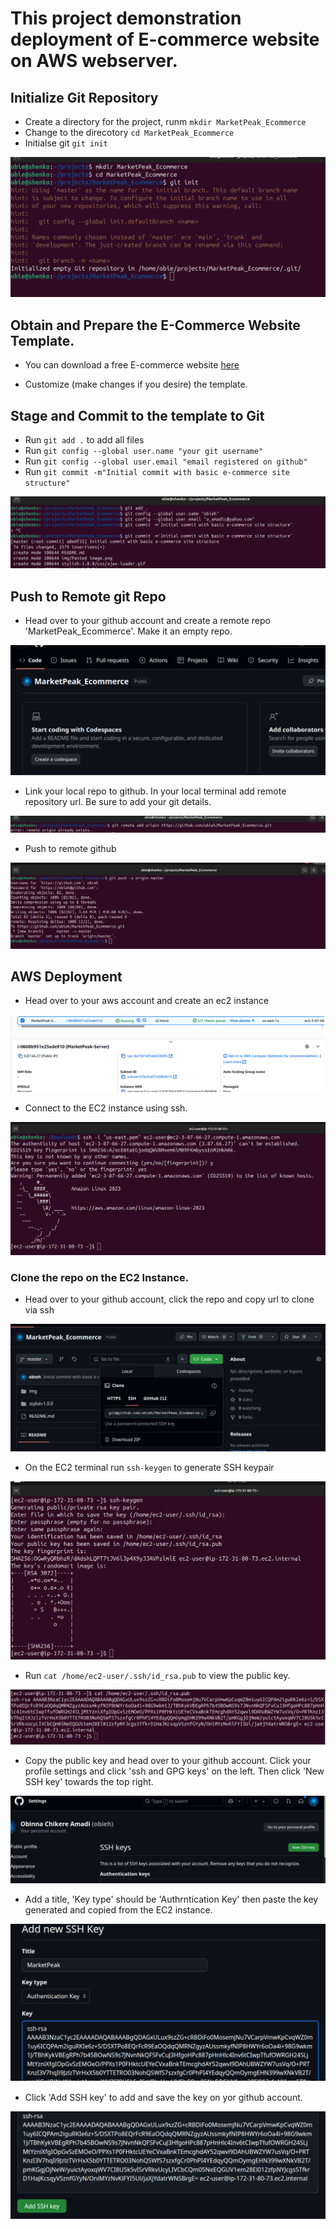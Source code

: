 # This project demonstration deployment of E-commerce website on AWS webserver.

## Initialize Git Repository
* Create a directory for the project, runm `mkdir MarketPeak_Ecommerce`
* Change to the direcotory `cd MarketPeak_Ecommerce`
* Initialse git `git init`

![](./img/Pasted%20image.png)

## Obtain and Prepare the E-Commerce Website Template.
* You can download a free E-commerce website [here](https://www.tooplate.com/view/2130-waso-strategy)

* Customize (make changes if you desire) the template.

## Stage and Commit to the template to Git

* Run `git add .` to add all files
* Run `git config --global user.name "your git username"`
* Run `git config --global user.email "email registered on github"`
* Run `git commit -m"Initial commit with basic e-commerce site structure"`

![](./img/Pasted%20image%20(2).png)

## Push to Remote git Repo
* Head over to your github account and create a remote repo 'MarketPeak_Ecommerce'. Make it an empty repo.

![](./img/Pasted%20image%20(3).png)

* Link your local repo to github. In your local terminal add remote repository url. Be sure to add your git details.

![](./img/Pasted%20image%20(4).png) 

* Push to remote github

![](./img/Pasted%20image%20(5).png)

## AWS Deployment
* Head over to your aws account and create an ec2 instance

![](./img/Pasted%20image%20(6).png)

* Connect to the EC2 instance using ssh.

![](./img/Pasted%20image%20(8).png)

### Clone the repo on the EC2 Instance.

* Head over to your github account, click the repo and copy url to clone via ssh

![](./img/Pasted%20image%20(9).png)

* On the EC2 terminal run `ssh-keygen` to generate SSH keypair 

![](./img/Pasted%20image%20(10).png)

* Run `cat /home/ec2-user/.ssh/id_rsa.pub` to view the public key.

![](./img/Pasted%20image%20(38).png)

* Copy the public key and head over to your github account. Click your profile settings and click 'ssh and GPG keys' on the left. Then click 'New SSH key' towards the top right.

![](./img/Pasted%20image%20(11).png)

* Add a title, 'Key type' should be 'Authrntication Key' then paste the key generated and copied from the EC2 instance.

![](./img/Pasted%20image%20(12).png)

* Click 'Add SSH key' to add and save the key on yor github account.

![](./img/Pasted%20image%20(13).png)

